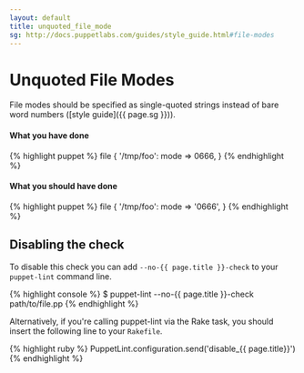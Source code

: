 ```yaml
---
layout: default
title: unquoted_file_mode
sg: http://docs.puppetlabs.com/guides/style_guide.html#file-modes
---
```


# Unquoted File Modes

File modes should be specified as single-quoted strings instead of
bare word numbers ([style guide]({{ page.sg }})).

#### What you have done
{% highlight puppet %}
file { '/tmp/foo':
  mode => 0666,
}
{% endhighlight %}

#### What you should have done
{% highlight puppet %}
file { '/tmp/foo':
  mode => '0666',
}
{% endhighlight %}

## Disabling the check

To disable this check you can add `--no-{{ page.title }}-check` to your
`puppet-lint` command line.

{% highlight console %}
$ puppet-lint --no-{{ page.title }}-check path/to/file.pp
{% endhighlight %}

Alternatively, if you're calling puppet-lint via the Rake task, you should
insert the following line to your `Rakefile`.

{% highlight ruby %}
PuppetLint.configuration.send('disable_{{ page.title}}')
{% endhighlight %}
